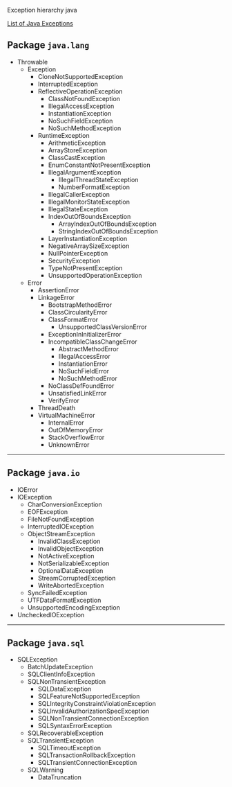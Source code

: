 Exception hierarchy java

[List of Java Exceptions](https://programming.guide/java/list-of-java-exceptions.html)

## Package `java.lang`

- Throwable
  - Exception
    - CloneNotSupportedException
    - InterruptedException
    - ReflectiveOperationException
      - ClassNotFoundException
      - IllegalAccessException
      - InstantiationException
      - NoSuchFieldException
      - NoSuchMethodException
    - RuntimeException
      - ArithmeticException
      - ArrayStoreException
      - ClassCastException
      - EnumConstantNotPresentException
      - IllegalArgumentException
        - IllegalThreadStateException
        - NumberFormatException
      - IllegalCallerException
      - IllegalMonitorStateException
      - IllegalStateException
      - IndexOutOfBoundsException
        - ArrayIndexOutOfBoundsException
        - StringIndexOutOfBoundsException
      - LayerInstantiationException
      - NegativeArraySizeException
      - NullPointerException
      - SecurityException
      - TypeNotPresentException
      - UnsupportedOperationException
  - Error
    - AssertionError
    - LinkageError
      - BootstrapMethodError
      - ClassCircularityError
      - ClassFormatError
        - UnsupportedClassVersionError
      - ExceptionInInitializerError
      - IncompatibleClassChangeError
        - AbstractMethodError
        - IllegalAccessError
        - InstantiationError
        - NoSuchFieldError
        - NoSuchMethodError
      - NoClassDefFoundError
      - UnsatisfiedLinkError
      - VerifyError
    - ThreadDeath
    - VirtualMachineError
      - InternalError
      - OutOfMemoryError
      - StackOverflowError
      - UnknownError

---

## Package `java.io`

- IOError
- IOException
  - CharConversionException
  - EOFException
  - FileNotFoundException
  - InterruptedIOException
  - ObjectStreamException
    - InvalidClassException
    - InvalidObjectException
    - NotActiveException
    - NotSerializableException
    - OptionalDataException
    - StreamCorruptedException
    - WriteAbortedException
  - SyncFailedException
  - UTFDataFormatException
  - UnsupportedEncodingException
- UncheckedIOException

---

## Package `java.sql`

- SQLException
  - BatchUpdateException
  - SQLClientInfoException
  - SQLNonTransientException
    - SQLDataException
    - SQLFeatureNotSupportedException
    - SQLIntegrityConstraintViolationException
    - SQLInvalidAuthorizationSpecException
    - SQLNonTransientConnectionException
    - SQLSyntaxErrorException
  - SQLRecoverableException
  - SQLTransientException
    - SQLTimeoutException
    - SQLTransactionRollbackException
    - SQLTransientConnectionException
  - SQLWarning
    - DataTruncation